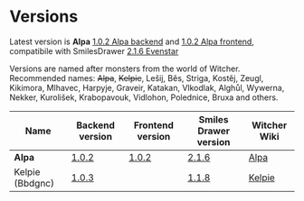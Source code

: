 # Versions

Latest version is **Alpa** [1.0.2 Alpa backend](https://github.com/privrja/thesis/releases/tag/1.0.2) and [1.0.2 Alpa frontend](https://github.com/privrja/thesis-frontend-react/releases/tag/1.0.2), compatibile with SmilesDrawer [2.1.6 Evenstar](https://github.com/privrja/smilesDrawer/releases/tag/2.1.6)

Versions are named after monsters from the world of Witcher.
Recommended names: ~~Alpa~~, ~~Kelpie~~, Lešij, Běs, Striga, Kostěj, Zeugl, Kikimora, Mlhavec, Harpyje, Graveir, Katakan, Vlkodlak, Alghůl, Wywerna, Nekker, Kurolišek, Krabopavouk, Vidlohon, Polednice, Bruxa and others.

| Name            | Backend version                                               | Frontend version                                                             | Smiles Drawer version                                               | Witcher Wiki                                    |
| --------------- | ------------------------------------------------------------- | ---------------------------------------------------------------------------- | ------------------------------------------------------------------- | ----------------------------------------------- |
| **Alpa**        | [1.0.2](https://github.com/privrja/thesis/releases/tag/1.0.2) | [1.0.2](https://github.com/privrja/thesis-frontend-react/releases/tag/1.0.2) | [2.1.6](https://github.com/privrja/smilesDrawer/releases/tag/2.1.6) | [Alpa](https://witcher.fandom.com/wiki/Alp)     |
| Kelpie (Bbdgnc) | [1.0.3](https://github.com/privrja/bbdgnc/releases/tag/1.0.2) |                                                                              | [1.1.8](https://github.com/privrja/smilesDrawer/releases/tag/1.1.8) | [Kelpie](https://witcher.fandom.com/wiki/Kelpie)|


